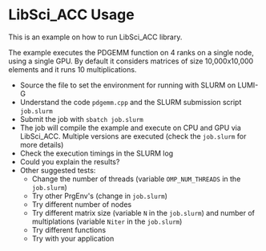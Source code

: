 # LibSci_ACC Usage

This is an example on how to run LibSci_ACC library.

The example executes the PDGEMM function on 4 ranks on a single node, using a single GPU.
By default it considers matrices of size 10,000x10,000 elements and it runs 10 multiplications.

* Source the file to set the environment for running with SLURM on LUMI-G
* Understand the code `pdgemm.cpp` and the SLURM submission script `job.slurm`
* Submit the job with `sbatch job.slurm`
* The job will compile the example and execute on CPU and GPU via LibSci_ACC. Multiple versions are executed (check the `job.slurm` for more details)
* Check the execution timings in the SLURM log
* Could you explain the results?
* Other suggested tests:
  * Change the number of threads (variable `OMP_NUM_THREADS` in the `job.slurm`)
  * Try other PrgEnv's (change in `job.slurm`)
  * Try different number of nodes
  * Try different matrix size (variable `N` in the `job.slurm`) and number of multiplations (variable `Niter` in the `job.slurm`)
  * Try different functions
  * Try with your application


